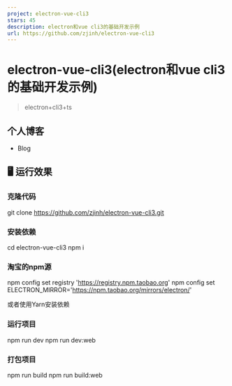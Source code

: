 ```yaml
---
project: electron-vue-cli3
stars: 45
description: electron和vue cli3的基础开发示例
url: https://github.com/zjinh/electron-vue-cli3
---
```


electron-vue-cli3(electron和vue cli3的基础开发示例)
===========================================

> electron+cli3+ts

个人博客
----

-   Blog

🖥 运行效果
-------

### 克隆代码

git clone https://github.com/zjinh/electron-vue-cli3.git

### 安装依赖

cd electron-vue-cli3
npm i

### 淘宝的npm源

npm config set registry 'https://registry.npm.taobao.org'
npm config set ELECTRON\_MIRROR='https://npm.taobao.org/mirrors/electron/'

或者使用Yarn安装依赖

### 运行项目

npm run dev
npm run dev:web

### 打包项目

npm run build
npm run build:web
